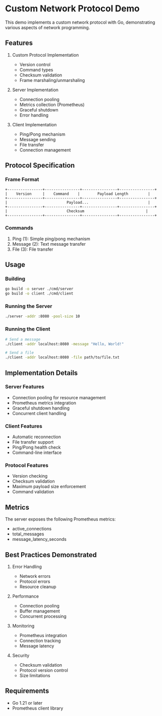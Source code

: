 # Custom Network Protocol Demo

This demo implements a custom network protocol with Go, demonstrating various aspects of network programming.

## Features

1. Custom Protocol Implementation
   - Version control
   - Command types
   - Checksum validation
   - Frame marshaling/unmarshaling

2. Server Implementation
   - Connection pooling
   - Metrics collection (Prometheus)
   - Graceful shutdown
   - Error handling

3. Client Implementation
   - Ping/Pong mechanism
   - Message sending
   - File transfer
   - Connection management

## Protocol Specification

### Frame Format
```
+----------------+----------------+----------------+----------------+
|    Version     |    Command    |        Payload Length         |
+----------------+----------------+----------------+----------------+
|                           Payload...                           |
+----------------+----------------+----------------+----------------+
|                           Checksum                            |
+----------------+----------------+----------------+----------------+
```

### Commands
1. Ping (1): Simple ping/pong mechanism
2. Message (2): Text message transfer
3. File (3): File transfer

## Usage

### Building
```bash
go build -o server ./cmd/server
go build -o client ./cmd/client
```

### Running the Server
```bash
./server -addr :8080 -pool-size 10
```

### Running the Client
```bash
# Send a message
./client -addr localhost:8080 -message "Hello, World!"

# Send a file
./client -addr localhost:8080 -file path/to/file.txt
```

## Implementation Details

### Server Features
- Connection pooling for resource management
- Prometheus metrics integration
- Graceful shutdown handling
- Concurrent client handling

### Client Features
- Automatic reconnection
- File transfer support
- Ping/Pong health check
- Command-line interface

### Protocol Features
- Version checking
- Checksum validation
- Maximum payload size enforcement
- Command validation

## Metrics

The server exposes the following Prometheus metrics:
- active_connections
- total_messages
- message_latency_seconds

## Best Practices Demonstrated

1. Error Handling
   - Network errors
   - Protocol errors
   - Resource cleanup

2. Performance
   - Connection pooling
   - Buffer management
   - Concurrent processing

3. Monitoring
   - Prometheus integration
   - Connection tracking
   - Message latency

4. Security
   - Checksum validation
   - Protocol version control
   - Size limitations

## Requirements

- Go 1.21 or later
- Prometheus client library

